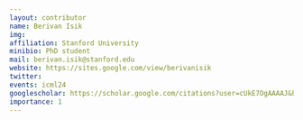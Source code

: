 ```yaml
---
layout: contributor
name: Berivan Isik
img: 
affiliation: Stanford University
minibio: PhD student
mail: berivan.isik@stanford.edu
website: https://sites.google.com/view/berivanisik
twitter: 
events: icml24
googlescholar: https://scholar.google.com/citations?user=cUkE7OgAAAAJ&hl=en
importance: 1
---
```

